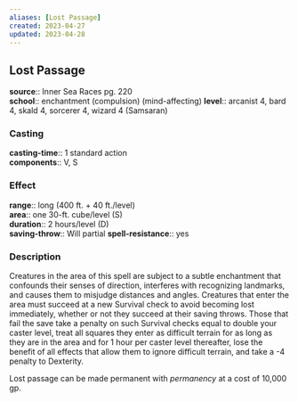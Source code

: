 ```yaml
---
aliases: [Lost Passage]
created: 2023-04-27
updated: 2023-04-28
---
```


## Lost Passage

**source**:: Inner Sea Races pg. 220  
**school**:: enchantment (compulsion) (mind-affecting)
**level**:: arcanist 4, bard 4, skald 4, sorcerer 4, wizard 4 (Samsaran)

### Casting

**casting-time**:: 1 standard action  
**components**:: V, S

### Effect

**range**:: long (400 ft. + 40 ft./level)  
**area**:: one 30-ft. cube/level (S)  
**duration**:: 2 hours/level (D)  
**saving-throw**:: Will partial
**spell-resistance**:: yes

### Description

Creatures in the area of this spell are subject to a subtle enchantment that confounds their senses of direction, interferes with recognizing landmarks, and causes them to misjudge distances and angles. Creatures that enter the area must succeed at a new Survival check to avoid becoming lost immediately, whether or not they succeed at their saving throws. Those that fail the save take a penalty on such Survival checks equal to double your caster level, treat all squares they enter as difficult terrain for as long as they are in the area and for 1 hour per caster level thereafter, lose the benefit of all effects that allow them to ignore difficult terrain, and take a -4 penalty to Dexterity.  
  
Lost passage can be made permanent with *permanency* at a cost of 10,000 gp.
